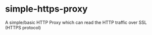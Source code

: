 simple-https-proxy
==================

A simple/basic HTTP Proxy which can read the HTTP traffic over SSL (HTTPS protocol)
